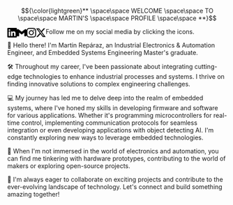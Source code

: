 $${\color{lightgreen}** \space\space WELCOME \space\space TO \space\space MARTIN'S \space\space PROFILE \space\space **}$$

[<img align="left" alt="Martin-Reparaz | LinkedIn" width="22px" src="./linkedin.svg" />](https://www.linkedin.com/in/martinjavierreparaz)
[<img align="left" alt="Martin-Reparaz | Gmail" width="22px" src="./gmail.svg" />](mailto:mreparaz97@gmail.com)
[<img align="left" alt="Martin-Reparaz | instagram" width="22px" src="./instagram.svg" />](https://www.instagram.com/martin_reparaz/)
[<img align="left" alt="Martin-Reparaz | x" width="22px" src="./x.svg" />](https://twitter.com/martinreparaz)


Follow me on my social media by clicking the icons.

👋 Hello there! I'm Martin Repáraz, an Industrial Electronics & Automation Engineer, and Embedded Systems Engineering Master's graduate.

🛠️ Throughout my career, I've been passionate about integrating cutting-edge technologies to enhance industrial processes and systems. I thrive on finding innovative solutions to complex engineering challenges.

💻 My journey has led me to delve deep into the realm of embedded systems, where I've honed my skills in developing firmware and software for various applications. Whether it's programming microcontrollers for real-time control, implementing communication protocols for seamless integration or even developing applications with object detecting AI. I'm constantly exploring new ways to leverage embedded technologies.

🔧 When I'm not immersed in the world of electronics and automation, you can find me tinkering with hardware prototypes, contributing to the world of makers or exploring open-source projects.

🌟 I'm always eager to collaborate on exciting projects and contribute to the ever-evolving landscape of technology. Let's connect and build something amazing together!

[linkedin]: www.linkedin.com/in/martinjavierreparaz
[gmail]: mreparaz97@gmail.com
[x]: @MartinReparaz
